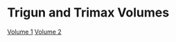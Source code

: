 # Trigun and Trimax Volumes

[Volume 1](https://Arthirius.github.io/docs/vol1/vol1.html)
[Volume 2]()

